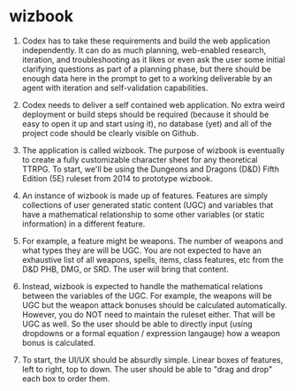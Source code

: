 # wizbook
1. Codex has to take these requirements and build the web application independently. It can do as much planning, web-enabled research, iteration, and troubleshooting as it likes or even ask the user some initial clarifying questions as part of a planning phase, but there should be enough data here in the prompt to get to a working deliverable by an agent with iteration and self-validation capabilities.

2. Codex needs to deliver a self contained web application. No extra weird deployment or build steps should be required (because it should be easy to open it up and start using it), no database (yet) and all of the project code should be clearly visible on Github.

3. The application is called wizbook. The purpose of wizbook is eventually to create a fully customizable character sheet for any theoretical TTRPG. To start, we'll be using the Dungeons and Dragons (D&D) Fifth Edition (5E) ruleset from 2014 to prototype wizbook.

4. An instance of wizbook is made up of features. Features are simply collections of user generated static content (UGC) and variables that have a mathematical relationship to some other variables (or static information) in a different feature. 

5. For example, a feature might be weapons. The number of weapons and what types they are will be UGC. You are not expected to have an exhaustive list of all weapons, spells, items, class features, etc from the D&D PHB, DMG, or SRD. The user will bring that content.

6. Instead, wizbook is expected to handle the mathematical relations between the variables of the UGC. For example, the weapons will be UGC but the weapon attack bonuses should be calculated automatically. However, you do NOT need to maintain the ruleset either. That will be UGC as well. So the user should be able to directly input (using dropdowns or a formal equation / expression langauge) how a weapon bonus is calculated.

7. To start, the UI/UX should be absurdly simple. Linear boxes of features, left to right, top to down. The user should be able to "drag and drop" each box to order them.
